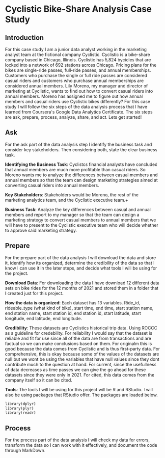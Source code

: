 # Cyclistic Bike-Share Analysis Case Study


## Introduction
For this case study I am a junior data analyst working in the marketing analyst team at the fictional company Cyclistic. Cyclistic is a bike-share company based in Chicago, Illinois. Cyclistic has 5,824 bycicles that are locked into a network of 692 stations across Chicago. Pricing plans for the bikes are single-ride passes, full-ride passes, and annual memberships. Customers who purchase the single or full ride passes are considered casual riders and customers who purchase annual memberships are considered annual members. Lily Moreno, my manager and director of marketing at Cyclistic, wants to find out how to convert casual riders into annual members. Moreno has assigned me to figure out how annual members and casual riders use Cyclistic bikes differently?  For this case study I will follow the six steps of the data analysis process that I have learned from Coursera's Google Data Analytics Certificate. The six steps are ask, prepare, process, analyze, share, and act. Lets get started!



## Ask
For the ask part of the data analysis step I identify the business task and consider key stakeholders. Then considering both, state the clear business task.

**Identifying the Business Task**: Cyclistcs financial analysts have concluded that annual members are much more profitable than casual riders. So Moreno wants me to analyze the differences between casual members and annual members so that the team can design marketing strategies aimed at converting casual riders into annual members.

**Key Stakeholders**: Stakeholders would be Moreno, the rest of the marketing analytics team, and the Cyclistic executive team.+

**Business Task**: Analyze the key differences between casual and annual members and report to my manager so that the team can design a marketing strategy to convert casual members to annual members that we will have to present to the Cyclistic executive team who will decide whether to approve said marketing strategy.



## Prepare
For the prepare part of the data analysis I will download the data and store it, identify how its organized, determine the credibility of the data so that I know I can use it in the later steps, and decide what tools I will be using for the project.

**Download Data**: For downloading the data I have download 12 different data sets on bike rides for the 12 months of 2021 and stored them in a folder that I created just for this project.

**How the data is organized**: Each dataset has 13 variables. Ride_id, rideable_type (what kind of bike), start time, end time, start station name, end station name, start station id, end station id, start latitude, start longitude, end latitude, end longitude. 

**Credibility**: These datasets are Cyclistics historical trip data. Using ROCCC as a guideline for credebility. For reliability I would say that the dataset is reliable and fit for use since all of the data are from transactions and are factual so we can make conclusions based on them. For originalm this is good because the data comes from Cyclistic and is thus first-party data. For comprehensive, this is okay because some of the values of the datasets are null but we wont be using the variables that have null values since they dont contribute much to the question at hand. For current, since the usefullness of data decreases as time passes we can give the go ahead for these datasets since they were only in 2021. For cited, this data comes from the company itself so it can be cited.

**Tools**: The tools I will be using for this project will be R and RStudio. I will also be using packages that RStudio offer. The packages are loaded below.

```markdown
library(dplyr)
library(plyr)
library(readr)
```



## Process
For the process part of the data analysis I will check my data for errors, transform the data so I can work with it effectively, and document the code through MarkDown.





